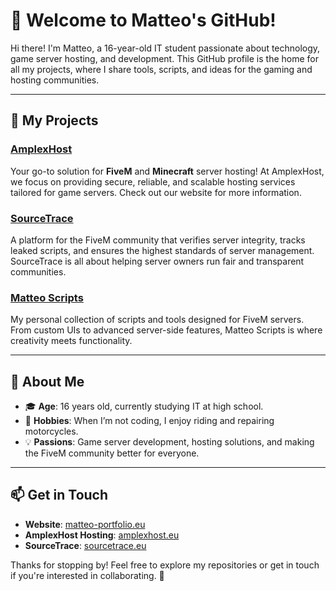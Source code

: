 # 👋 Welcome to Matteo's GitHub!

Hi there! I'm Matteo, a 16-year-old IT student passionate about technology, game server hosting, and development. This GitHub profile is the home for all my projects, where I share tools, scripts, and ideas for the gaming and hosting communities.

---

## 🌟 My Projects

### [AmplexHost](https://amplexhost.eu)  
Your go-to solution for **FiveM** and **Minecraft** server hosting! At AmplexHost, we focus on providing secure, reliable, and scalable hosting services tailored for game servers. Check out our website for more information.

### [SourceTrace](https://sourcetrace.eu)  
A platform for the FiveM community that verifies server integrity, tracks leaked scripts, and ensures the highest standards of server management. SourceTrace is all about helping server owners run fair and transparent communities.

### [Matteo Scripts](https://matteo-portfolio.eu)  
My personal collection of scripts and tools designed for FiveM servers. From custom UIs to advanced server-side features, Matteo Scripts is where creativity meets functionality.

---

## 🚀 About Me  

- 🎓 **Age**: 16 years old, currently studying IT at high school.  
- 🔧 **Hobbies**: When I’m not coding, I enjoy riding and repairing motorcycles.  
- 💡 **Passions**: Game server development, hosting solutions, and making the FiveM community better for everyone.

---

## 📫 Get in Touch  

- **Website**: [matteo-portfolio.eu](https://matteo-portfolio.eu)  
- **AmplexHost Hosting**: [amplexhost.eu](https://amplexhost.eu)  
- **SourceTrace**: [sourcetrace.eu](https://sourcetrace.eu)  

Thanks for stopping by! Feel free to explore my repositories or get in touch if you're interested in collaborating. 🚀  
